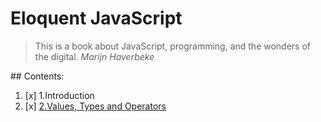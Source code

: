 # Eloquent JavaScript
> This is a book about JavaScript, programming, and the wonders of the digital. 
> *Marijn Haverbeke*

## Contents:

1. [x] 1.Introduction
2. [x] [2.Values, Types and Operators](./chapter1)
